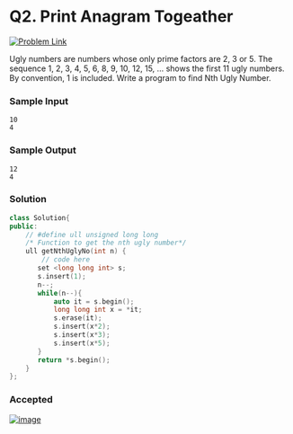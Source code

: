 # Q2. Print Anagram Togeather  
[![Problem Link](https://img.shields.io/badge/GeeksforGeeks-298D46?style=for-the-badge&logo=geeksforgeeks&logoColor=white)](https://practice.geeksforgeeks.org/problems/print-anagrams-together/1/#)

Ugly numbers are numbers whose only prime factors are 2, 3 or 5. The sequence 1, 2, 3, 4, 5, 6, 8, 9, 10, 12, 15, … shows the first 11 ugly numbers. By convention, 1 is included. Write a program to find Nth Ugly Number.

### Sample Input
```
10
4
```
### Sample Output
```
12
4 
```
### Solution 
```cpp
class Solution{
public:	
	// #define ull unsigned long long
	/* Function to get the nth ugly number*/
	ull getNthUglyNo(int n) {
	    // code here
	   set <long long int> s;
	   s.insert(1);
	   n--;
	   while(n--){
	       auto it = s.begin();
	       long long int x = *it;
	       s.erase(it);
	       s.insert(x*2);
	       s.insert(x*3);
	       s.insert(x*5);
	   }
	   return *s.begin();
	}
};
```
### Accepted
[![image](https://user-images.githubusercontent.com/44930179/147873107-6516b2e3-9430-4e8d-af6c-a95529eef3b2.png)](https://practice.geeksforgeeks.org/viewSol.php?subId=4414e23d7e25bdddf6d738461ed8e97b&pid=703093&user=yashasvi05sakure)
